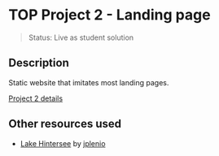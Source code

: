 # TOP Project 2 - Landing page
> Status: Live as student solution

## Description
Static website that imitates most landing pages.  

[Project 2 details](https://www.theodinproject.com/lessons/foundations-landing-page)

## Other resources used
* [Lake Hintersee](https://pixabay.com/photos/lake-hintersee-alps-landscape-3397784/) by [jplenio](https://pixabay.com/users/jplenio-7645255/)
